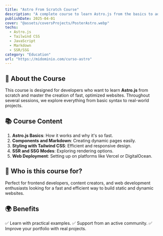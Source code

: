 ```yaml
---
title: "Astro From Scratch Course"
description: "A complete course to learn Astro.js from the basics to advanced projects, with Tailwind CSS integration and web deployment."
publishDate: 2025-04-01
cover: "@assets/coversProjects/PosterAstro.webp"
techs:
  - Astro.js
  - Tailwind CSS
  - JavaScript
  - Markdown
  - SSR/SSG
category: "Education"
url: "https://midominio.com/curso-astro"
---
```


## 🚀 About the Course

This course is designed for developers who want to learn **Astro.js** from scratch and master the creation of fast, optimized websites. Throughout several sessions, we explore everything from basic syntax to real-world projects.

## 📚 Course Content

1. **Astro.js Basics**: How it works and why it's so fast.
2. **Components and Markdown**: Creating dynamic pages easily.
3. **Styling with Tailwind CSS**: Efficient and responsive design.
4. **SSR and SSG Modes**: Exploring rendering options.
5. **Web Deployment**: Setting up on platforms like Vercel or DigitalOcean.

## 🎯 Who is this course for?

Perfect for frontend developers, content creators, and web development enthusiasts looking for a fast and efficient way to build static and dynamic websites.

## 🌍 Benefits

✅ Learn with practical examples.
✅ Support from an active community.
✅ Improve your portfolio with real projects.
